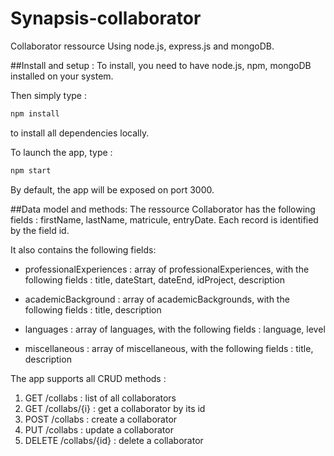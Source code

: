# Synapsis-collaborator

Collaborator ressource Using node.js, express.js and mongoDB.

##Install and setup : 
To install, you need to have node.js, npm, mongoDB installed on your system.

Then simply type :
```bash
npm install
```
to install all dependencies locally.

To launch the app, type :
```bash
npm start
```
By default, the app will be exposed on port 3000.

##Data model and methods:
The ressource Collaborator has the following fields : firstName, lastName, matricule, entryDate. Each record is identified by the field id.

It also contains the following fields:
* professionalExperiences : array of professionalExperiences, with the following fields : title, dateStart, dateEnd, idProject, description

* academicBackground : array of academicBackgrounds, with the following fields : title, description

* languages : array of languages, with the following fields : language, level

* miscellaneous : array of miscellaneous, with the following fields : title, description


The app supports all CRUD methods : 

1. GET /collabs : list of all collaborators
2. GET /collabs/{i} : get a collaborator by its id
3. POST /collabs : create a collaborator
4. PUT /collabs : update a collaborator
5. DELETE /collabs/{id} : delete a collaborator
